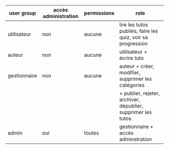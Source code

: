 | user group    | accès administration  | permissions   | role                                                          |
|---------------|-----------------------|---------------|---------------------------------------------------------------|
| utilisateur   |   non                 | aucune        | lire les tutos publiés, faire les quiz, voir sa progression   |
| auteur        |   non                 | aucune        | utilisateur + écrire tuto                                     |
| gestionnaire  |   non                 | aucune        | auteur + créer, modifier, supprimer les catégories            |
|               |                       |               | + publier, rejeter, archiver, dépublier, supprimer les tutos  |
| admin         |   oui                 | toutes        | gestionnaire + accès adminstration                            |


